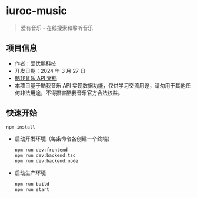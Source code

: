 # iuroc-music

> 爱有音乐 - 在线搜索和聆听音乐

## 项目信息

- 作者：爱优鹏科技
- 开发日期：2024 年 3 月 27 日
- [酷我音乐 API 文档](https://aiyoupeng.feishu.cn/wiki/O5QUwxuKwimQXfk1kYBcf403nJb)
- 本项目基于酷我音乐 API 实现数据功能，仅供学习交流用途，请勿用于其他任何非法用途，不得损害酷我音乐官方合法权益。

## 快速开始

```bash
npm install
```

- 启动开发环境（每条命令各创建一个终端）
    ```bash
    npm run dev:frontend
    npm run dev:backend:tsc
    npm run dev:backend:node
    ```
- 启动生产环境
    ```bash
    npm run build
    npm run start
    ```